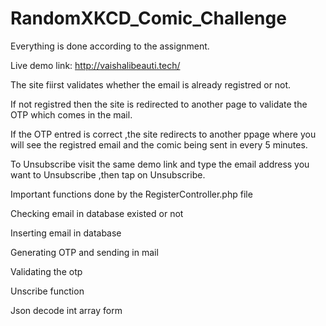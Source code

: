 # RandomXKCD_Comic_Challenge

Everything is done according to the assignment.

Live demo link: http://vaishalibeauti.tech/ 

The site fiirst validates whether  the email is already registred or not.

If not registred then the site is redirected to another page to validate the OTP which comes in the mail.

If the OTP entred is correct ,the site redirects to another ppage where you will see the registred email and the comic being sent in every 5 minutes.

To Unsubscribe visit the same demo link and type the email address you want to Unsubscribe ,then tap on Unsubscribe.



Important functions done by the RegisterController.php file

Checking email in database existed or not

Inserting email in database

Generating OTP  and sending in mail 

Validating the otp

Unscribe function 

Json decode int array form
